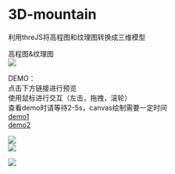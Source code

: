 # 3D-mountain  
利用threJS将高程图和纹理图转换成三维模型

高程图&纹理图    
![](http://ss1.sinaimg.cn/large/d586f89bly1g6ofwusggzj211p0bctqu.jpg)    


DEMO：  
点击下方链接进行预览   
使用鼠标进行交互（左击，拖拽，滚轮）  
查看demo时请等待2-5s，canvas绘制需要一定时间  
[demo1](https://yrobot.github.io/3D-mountain-byTreeJS/mountain.html)  
[demo2](https://yrobot.github.io/3D-mountain-byTreeJS/mountain2.html) 

![](http://ss1.sinaimg.cn/large/d586f89bly1g6ofv00qcwj20ry0jmwy5.jpg)    
![](http://ss1.sinaimg.cn/large/d586f89bly1g6ofxlzu66j20rc0j5gxh.jpg)   

![](http://ss1.sinaimg.cn/large/d586f89bly1g6og0frijaj212n0mm7wh.jpg)    
